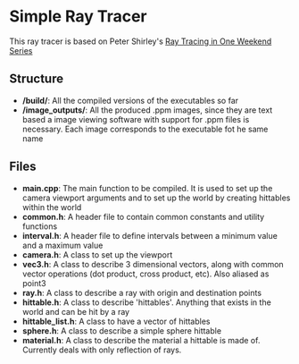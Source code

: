 # Simple Ray Tracer

This ray tracer is based on Peter Shirley's [Ray Tracing in One Weekend Series](https://raytracing.github.io/)

## Structure
* **/build/**: All the compiled versions of the executables so far
* **/image_outputs/**: All the produced .ppm images, since they are text based a image viewing software with support for .ppm files is necessary. Each image corresponds to the executable fot he same name

## Files
* **main.cpp**: The main function to be compiled. It is used to set up the camera viewport arguments and to set up the world by creating hittables within the world
* **common.h**: A header file to contain common constants and utility functions
* **interval.h**: A header file to define intervals between a minimum value and a maximum value
* **camera.h**: A class to set up the viewport
* **vec3.h**: A class to describe 3 dimensional vectors, along with common vector operations (dot product, cross product, etc). Also aliased as point3
* **ray.h**: A class to describe a ray with origin and destination points
* **hittable.h**: A class to describe 'hittables'. Anything that exists in the world and can be hit by a ray
* **hittable_list.h**: A class to have a vector of hittables
* **sphere.h**: A class to describe a simple sphere hittable
* **material.h**: A class to describe the material a hittable is made of. Currently deals with only reflection of rays.
